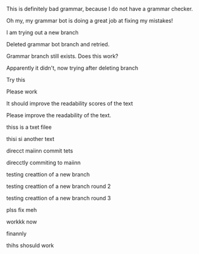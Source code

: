 This is definitely bad grammar, because I do not have a grammar checker.

Oh my, my grammar bot is doing a great job at fixing my mistakes!

I am trying out a new branch

Deleted grammar bot branch and retried.

Grammar branch still exists. Does this work?

Apparently it didn't, now trying after deleting branch

Try this

Please work


It should improve the readability scores of the text

Please improve the readability of the text.


thiss is a txet filee


thisi si another text

direcct maiinn commit tets

direcctly commiting to maiinn

testing creattion of a new branch

testing creattion of a new branch round 2

testing creattion of a new branch round 3


plss fix meh


workkk now


finannly


thihs shosuld work
